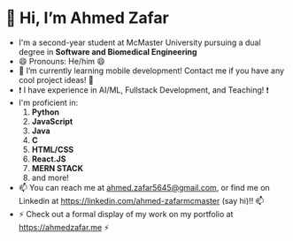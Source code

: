 # 👋 Hi, I’m Ahmed Zafar
- I'm a second-year student at McMaster University pursuing a dual degree in **Software and Biomedical Engineering**
- 😄 Pronouns: He/him 😄
- 🌱 I’m currently learning mobile development! Contact me if you have any cool project ideas! 🌱
- ❗ I have experience in AI/ML, Fullstack Development, and Teaching! ❗
- I'm proficient in:
   1. **Python**
   2. **JavaScript**
   3. **Java**
   4. **C**
   5. **HTML/CSS**
   6. **React.JS**
   7. **MERN STACK**
   8. and more!
- 📫 You can reach me at ahmed.zafar5645@gmail.com, or find me on Linkedin at https://linkedin.com/ahmed-zafarmcmaster (say hi)!! 📫
- ⚡ Check out a formal display of my work on my portfolio at https://ahmedzafar.me ⚡

<!---
ahmed-z5645/ahmed-z5645 is a ✨ special ✨ repository because its `README.md` (this file) appears on your GitHub profile.
You can click the Preview link to take a look at your changes.
--->
